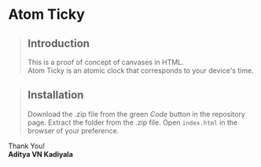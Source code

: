 # Atom Ticky
> ## Introduction
> This is a proof of concept of canvases in HTML. \
> Atom Ticky is an atomic clock that corresponds to your device's time.

> ## Installation
> Download the .zip file from the green _Code_ button in the repository page. Extract the folder from the .zip file. Open ```index.html``` in the browser of your preference.

Thank You! \
**Aditya VN Kadiyala**
